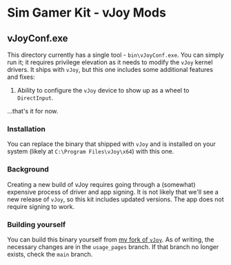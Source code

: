 # Sim Gamer Kit - vJoy Mods

## vJoyConf.exe

This directory currently has a single tool - `bin\vJoyConf.exe`. You can simply run it; it requires
privilege elevation as it needs to modify the `vJoy` kernel drivers. It ships with `vJoy`, but
this one includes some additional features and fixes:

1.  Ability to configure the `vJoy` device to show up as a wheel to `DirectInput`.

...that's it for now.

### Installation

You can replace the binary that shipped with `vJoy` and is installed on your system (likely at
`C:\Program Files\vJoy\x64`) with this one.

### Background

Creating a new build of vJoy requires going through a (somewhat) expensive process of driver and
app signing. It is not likely that we'll see a new release of `vJoy`, so this kit includes updated
versions. The app does not require signing to work.

### Building yourself

You can build this binary yourself from [my fork of `vJoy`](https://github.com/code-monet/vJoy).
As of writing, the necessary changes are in the `usage_pages` branch. If that branch no longer exists,
check the `main` branch.
